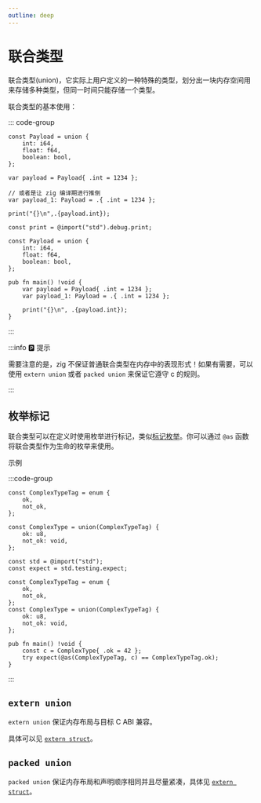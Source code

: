 ```yaml
---
outline: deep
---
```


# 联合类型

联合类型(union)，它实际上用户定义的一种特殊的类型，划分出一块内存空间用来存储多种类型，但同一时间只能存储一个类型。

联合类型的基本使用：

::: code-group

```zig [default]
const Payload = union {
    int: i64,
    float: f64,
    boolean: bool,
};

var payload = Payload{ .int = 1234 };

// 或者是让 zig 编译期进行推倒
var payload_1: Payload = .{ .int = 1234 };

print("{}\n",.{payload.int});
```

```zig [more]
const print = @import("std").debug.print;

const Payload = union {
    int: i64,
    float: f64,
    boolean: bool,
};

pub fn main() !void {
    var payload = Payload{ .int = 1234 };
    var payload_1: Payload = .{ .int = 1234 };

    print("{}\n", .{payload.int});
}
```

:::

:::info 🅿️ 提示

需要注意的是，zig 不保证普通联合类型在内存中的表现形式！如果有需要，可以使用 `extern union` 或者 `packed union` 来保证它遵守 c 的规则。

:::

## 枚举标记

联合类型可以在定义时使用枚举进行标记，类似[标记枚举](advanced_type/enum#标记类型)。你可以通过 `@as` 函数将联合类型作为生命的枚举来使用。

示例

:::code-group

```zig [default]
const ComplexTypeTag = enum {
    ok,
    not_ok,
};

const ComplexType = union(ComplexTypeTag) {
    ok: u8,
    not_ok: void,
};
```

```zig [more]
const std = @import("std");
const expect = std.testing.expect;

const ComplexTypeTag = enum {
    ok,
    not_ok,
};
const ComplexType = union(ComplexTypeTag) {
    ok: u8,
    not_ok: void,
};

pub fn main() !void {
    const c = ComplexType{ .ok = 42 };
    try expect(@as(ComplexTypeTag, c) == ComplexTypeTag.ok);
}
```

:::

## `extern union`

`extern union` 保证内存布局与目标 C ABI 兼容。

具体可以见 [`extern struct`](advanced_type/struct.md#extern)。

## `packed union`

`packed union` 保证内存布局和声明顺序相同并且尽量紧凑，具体见 [`extern struct`](advanced_type/struct.md#packed)。

